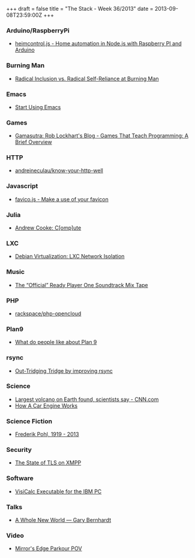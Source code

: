 +++
draft = false
title = "The Stack - Week 36/2013"
date = 2013-09-08T23:59:00Z
+++



### Arduino/RaspberryPi

 - [heimcontrol.js - Home automation in Node.js with Raspberry PI and Arduino][Heimcontroljshomeautomationinnodejswithraspberrypiandarduino]

[Heimcontroljshomeautomationinnodejswithraspberrypiandarduino]: http://ni-c.github.io/heimcontrol.js/


### Burning Man

 - [Radical Inclusion vs. Radical Self-Reliance at Burning Man][Radicalinclusionvsradicalselfrelianceatburningmanimhomedium]

[Radicalinclusionvsradicalselfrelianceatburningmanimhomedium]: https://medium.com/i-m-h-o/b6ab7a2a8321


### Emacs

 - [Start Using Emacs][Startusingemacsclojureforthebraveandtrue]

[Startusingemacsclojureforthebraveandtrue]: http://www.braveclojure.com/basic-emacs/


### Games

 - [Gamasutra: Rob Lockhart's Blog - Games That Teach Programming: A Brief Overview][Gamasutraroblockhartsbloggamesthatteachprogrammingabriefoverview]

[Gamasutraroblockhartsbloggamesthatteachprogrammingabriefoverview]: http://www.gamasutra.com/blogs/RobLockhart/20130905/199667/Games_That_Teach_Programming_A_Brief_Overview.php


### HTTP

 - [andreineculau/know-your-http-well][Andreineculauknowyourhttpwell]

[Andreineculauknowyourhttpwell]: https://github.com/andreineculau/know-your-http-well


### Javascript

 - [favico.js - Make a use of your favicon][Favicojsmakeauseofyourfavicon]

[Favicojsmakeauseofyourfavicon]: http://lab.ejci.net/favico.js/


### Julia

 - [Andrew Cooke: C[omp]ute][Andrewcookecompute]

[Andrewcookecompute]: http://acooke.org/cute/Firstimpre0.html


### LXC

 - [Debian Virtualization: LXC Network Isolation][Debianvirtualizationlxcnetworkisolationl3netalayer3networkingblog]

[Debianvirtualizationlxcnetworkisolationl3netalayer3networkingblog]: http://l3net.wordpress.com/2013/08/25/debian-virtualization-lxc-network-isolation/


### Music

 - [The “Official” Ready Player One Soundtrack Mix Tape][Theofficialreadyplayeronesoundtrackmixtapeerniesblog]

[Theofficialreadyplayeronesoundtrackmixtapeerniesblog]: http://www.ernestcline.com/blog/2011/09/21/the-official-ready-player-one-soundtrack/


### PHP

 - [rackspace/php-opencloud][V16020130906rackspacephpopencloudgithub]

[V16020130906rackspacephpopencloudgithub]: https://github.com/rackspace/php-opencloud


### Plan9

 - [What do people like about Plan 9][Whatdopeoplelikeaboutplan9plan9wiki]

[Whatdopeoplelikeaboutplan9plan9wiki]: http://www.plan9.bell-labs.com/wiki/plan9/what_do_people_like_about_plan_9/index.html


### rsync

 - [Out-Tridging Tridge by improving rsync][Outtridgingtridgebyimprovingrsync]

[Outtridgingtridgebyimprovingrsync]: http://www.anchor.com.au/blog/2013/08/out-tridging-tridge/


### Science

 - [Largest volcano on Earth found, scientists say - CNN.com][Largestvolcanoonearthfoundscientistssaycnncom]
 - [How A Car Engine Works][Howacarengineworksanimatedinfographic]

[Largestvolcanoonearthfoundscientistssaycnncom]: http://edition.cnn.com/2013/09/06/world/biggest-volcano/
[Howacarengineworksanimatedinfographic]: http://jacoboneal.com/car-engine/


### Science Fiction

 - [Frederik Pohl, 1919 - 2013][Frederikpohlwikipediathefreeencyclopedia]

[Frederikpohlwikipediathefreeencyclopedia]: http://en.wikipedia.org/wiki/Frederik_Pohl


### Security

 - [The State of TLS on XMPP][Thestateoftlsonxmpp3xnyhpsblog]

[Thestateoftlsonxmpp3xnyhpsblog]: https://blog.thijsalkema.de/blog/2013/09/02/the-state-of-tls-on-xmpp-3/


### Software

 - [VisiCalc Executable for the IBM PC][Visicalcexecutablefortheibmpc]

[Visicalcexecutablefortheibmpc]: http://www.bricklin.com/history/vcexecutable.htm


### Talks

 - [A Whole New World —  Gary Bernhardt][Awholenewworlddestroyallsoftwaretalks]

[Awholenewworlddestroyallsoftwaretalks]: https://www.destroyallsoftware.com/talks/a-whole-new-world


### Video

 - [Mirror's Edge Parkour POV][Mirrorsedgeparkourpovyoutube]

[Mirrorsedgeparkourpovyoutube]: http://www.youtube.com/watch?v=j-mEnMMmSrQ

